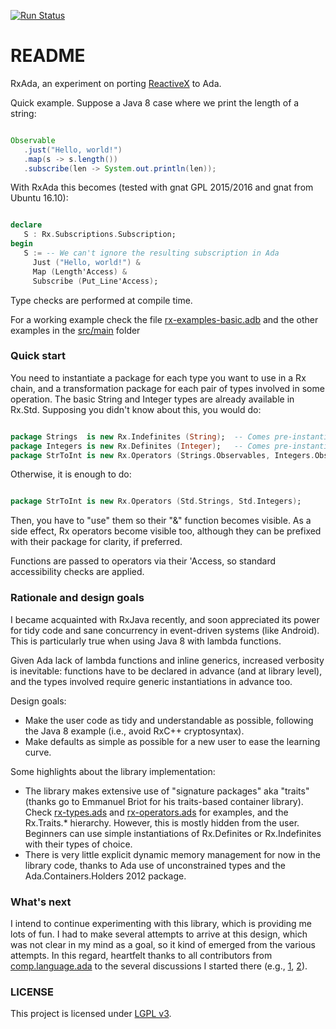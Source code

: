 [![Run Status](https://api.shippable.com/projects/5cab2d66b875100006518dd4/badge?branch=master)]() 

# README #

RxAda, an experiment on porting [ReactiveX](http://reactivex.io/) to Ada. 

Quick example. Suppose a Java 8 case where we print the length of a string:

```java

Observable
   .just("Hello, world!")
   .map(s -> s.length())
   .subscribe(len -> System.out.println(len));
```

With RxAda this becomes (tested with gnat GPL 2015/2016 and gnat from Ubuntu 16.10):

```Ada

declare
   S : Rx.Subscriptions.Subscription;
begin
   S := -- We can't ignore the resulting subscription in Ada
     Just ("Hello, world!") &
     Map (Length'Access) &
     Subscribe (Put_Line'Access);
```
Type checks are performed at compile time.

For a working example check the file [rx-examples-basic.adb](https://bitbucket.org/amosteo/rxada/src/default/src/main/rx-examples-basic.adb?at=default) and the other examples in the [src/main](https://bitbucket.org/amosteo/rxada/src/default/src/main?at=default) folder

### Quick start ###

You need to instantiate a package for each type you want to use in a Rx chain, and a transformation package for each pair of types involved in some operation. The basic String and Integer types are already available in Rx.Std. Supposing you didn't know about this, you would do:

```Ada

package Strings  is new Rx.Indefinites (String);  -- Comes pre-instantiated in Rx.Std
package Integers is new Rx.Definites (Integer);   -- Comes pre-instantiated in Rx.Std
package StrToInt is new Rx.Operators (Strings.Observables, Integers.Observables);
```

Otherwise, it is enough to do:

```Ada

package StrToInt is new Rx.Operators (Std.Strings, Std.Integers);
```

Then, you have to "use" them so their "&" function becomes visible. As a side effect, Rx operators become visible too, although they can be prefixed with their package for clarity, if preferred.

Functions are passed to operators via their 'Access, so standard accessibility checks are applied.

### Rationale and design goals ###

I became acquainted with RxJava recently, and soon appreciated its power for tidy code and sane concurrency in event-driven systems (like Android). This is particularly true when using Java 8 with lambda functions.

Given Ada lack of lambda functions and inline generics, increased verbosity is inevitable: functions have to be declared in advance (and at library level), and the types involved require generic instantiations in advance too.

Design goals: 

* Make the user code as tidy and understandable as possible, following the Java 8 example (i.e., avoid RxC++ cryptosyntax).
* Make defaults as simple as possible for a new user to ease the learning curve.

Some highlights about the library implementation:

* The library makes extensive use of "signature packages" aka "traits" (thanks go to Emmanuel Briot for his traits-based container library). Check [rx-types.ads](https://bitbucket.org/amosteo/rxada/src/default/src/rx-types.ads?at=default&fileviewer=file-view-default) and [rx-operators.ads](https://bitbucket.org/amosteo/rxada/src/default/src/rx-operators.ads?at=default) for examples, and the Rx.Traits.* hierarchy. However, this is mostly hidden from the user. Beginners can use simple instantiations of Rx.Definites or Rx.Indefinites with their types of choice.
* There is very little explicit dynamic memory management for now in the library code, thanks to Ada use of unconstrained types and the Ada.Containers.Holders 2012 package. 

### What's next ###

I intend to continue experimenting with this library, which is providing me lots of fun. I had to make several attempts to arrive at this design, which was not clear in my mind as a goal, so it kind of emerged from the various attempts. In this regard, heartfelt thanks to all contributors from [comp.language.ada](https://groups.google.com/forum/#!forum/comp.lang.ada) to the several discussions I started there (e.g., [1](https://groups.google.com/forum/#!topic/comp.lang.ada/v0ZXkaG8rek), [2](https://groups.google.com/forum/#!searchin/comp.lang.ada/rxada/comp.lang.ada/QvjReeJKfXQ/w9y6NE4PCgAJ)).

### LICENSE ###

This project is licensed under [LGPL v3](http://choosealicense.com/licenses/lgpl-3.0/).
